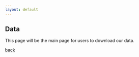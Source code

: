 ```yaml
---
layout: default
---
```


## Data

This page will be the main page for users to download our data.

[back](./)
